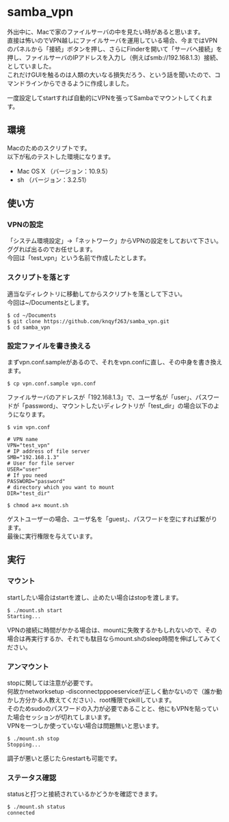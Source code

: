 samba_vpn
=========

外出中に、Macで家のファイルサーバの中を見たい時があると思います。  
直接は怖いのでVPN越しにファイルサーバを運用している場合、今まではVPNのパネルから「接続」ボタンを押し、さらにFinderを開いて「サーバへ接続」を押し、ファイルサーバのIPアドレスを入力し（例えばsmb://192.168.1.3）接続、としていました。  
これだけGUIを触るのは人類の大いなる損失だろう、という話を聞いたので、コマンドラインからできるように作成しました。

一度設定してstartすれば自動的にVPNを張ってSambaでマウントしてくれます。

## 環境
Macのためのスクリプトです。    
以下が私のテストした環境になります。    
* Mac OS X （バージョン：10.9.5）
* sh （バージョン：3.2.51）

## 使い方
### VPNの設定
「システム環境設定」→「ネットワーク」からVPNの設定をしておいて下さい。  
ググれば出るのでお任せします。  
今回は「test_vpn」という名前で作成したとします。

### スクリプトを落とす
適当なディレクトリに移動してからスクリプトを落として下さい。  
今回は~/Documentsとします。

    $ cd ~/Documents
    $ git clone https://github.com/knqyf263/samba_vpn.git
    $ cd samba_vpn
  
### 設定ファイルを書き換える
まずvpn.conf.sampleがあるので、それをvpn.confに直し、その中身を書き換えます。
 
    $ cp vpn.conf.sample vpn.conf

ファイルサーバのアドレスが「192.168.1.3」で、ユーザ名が「user」、パスワードが「password」、マウントしたいディレクトリが「test_dir」の場合以下のようになります。

    $ vim vpn.conf
    
    # VPN name
    VPN="test_vpn"
    # IP address of file server 
    SMB="192.168.1.3"
    # User for file server
    USER="user"
    # If you need
    PASSWORD="password"
    # directory which you want to mount
    DIR="test_dir"
    
    $ chmod a+x mount.sh
    
ゲストユーザーの場合、ユーザ名を「guest」、パスワードを空にすれば繋がります。   
最後に実行権限を与えています。    

## 実行
### マウント
startしたい場合はstartを渡し、止めたい場合はstopを渡します。
    
    $ ./mount.sh start
    Starting...

VPNの接続に時間がかかる場合は、mountに失敗するかもしれないので、その場合は再実行するか、それでも駄目ならmount.shのsleep時間を伸ばしてみてください。
    
### アンマウント
stopに関しては注意が必要です。  
何故かnetworksetup -disconnectpppoeserviceが正しく動かないので（誰か動かし方分かる人教えてください）、root権限でpkillしています。   
そのためsudoのパスワードの入力が必要であることと、他にもVPNを貼っていた場合セッションが切れてしまいます。  
VPNを一つしか使っていない場合は問題無いと思います。

    $ ./mount.sh stop
    Stopping...
    

調子が悪いと感じたらrestartも可能です。

### ステータス確認
statusと打つと接続されているかどうかを確認できます。


    $ ./mount.sh status
    connected
    

